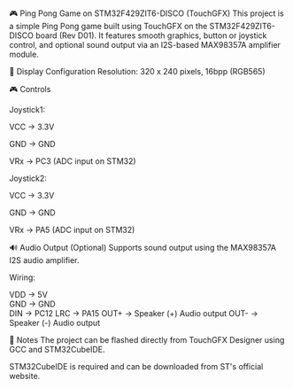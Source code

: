 🎮 Ping Pong Game on STM32F429ZIT6-DISCO (TouchGFX)
This project is a simple Ping Pong game built using TouchGFX on the STM32F429ZIT6-DISCO board (Rev D01). It features smooth graphics, button or joystick control, and optional sound output via an I2S-based MAX98357A amplifier module.

📱 Display Configuration
Resolution: 320 x 240 pixels, 16bpp (RGB565)

🎮 Controls

Joystick1:

VCC → 3.3V

GND → GND

VRx → PC3 (ADC input on STM32)

Joystick2:

VCC → 3.3V

GND → GND

VRx → PA5 (ADC input on STM32)

🔊 Audio Output (Optional)
Supports sound output using the MAX98357A I2S audio amplifier.

Wiring:

VDD	→ 5V	
GND → GND	
DIN	→ PC12
LRC	→ PA15
OUT+ →	Speaker (+)	Audio output
OUT- →	Speaker (-)	Audio output

📌 Notes
The project can be flashed directly from TouchGFX Designer using GCC and STM32CubeIDE.

STM32CubeIDE is required and can be downloaded from ST's official website.